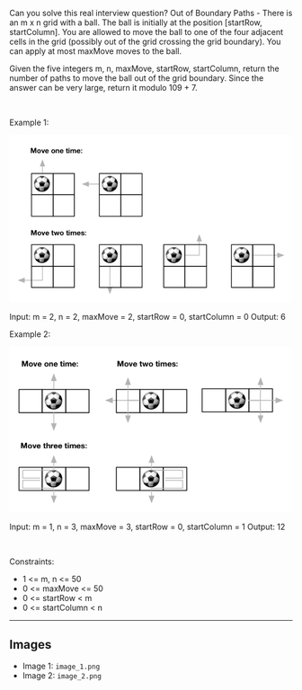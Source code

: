 Can you solve this real interview question? Out of Boundary Paths - There is an m x n grid with a ball. The ball is initially at the position [startRow, startColumn]. You are allowed to move the ball to one of the four adjacent cells in the grid (possibly out of the grid crossing the grid boundary). You can apply at most maxMove moves to the ball.

Given the five integers m, n, maxMove, startRow, startColumn, return the number of paths to move the ball out of the grid boundary. Since the answer can be very large, return it modulo 109 + 7.

 

Example 1:

![Example 1](./image_1.png)


Input: m = 2, n = 2, maxMove = 2, startRow = 0, startColumn = 0
Output: 6


Example 2:

![Example 2](./image_2.png)


Input: m = 1, n = 3, maxMove = 3, startRow = 0, startColumn = 1
Output: 12


 

Constraints:

 * 1 <= m, n <= 50
 * 0 <= maxMove <= 50
 * 0 <= startRow < m
 * 0 <= startColumn < n

---

## Images

- Image 1: `image_1.png`
- Image 2: `image_2.png`
